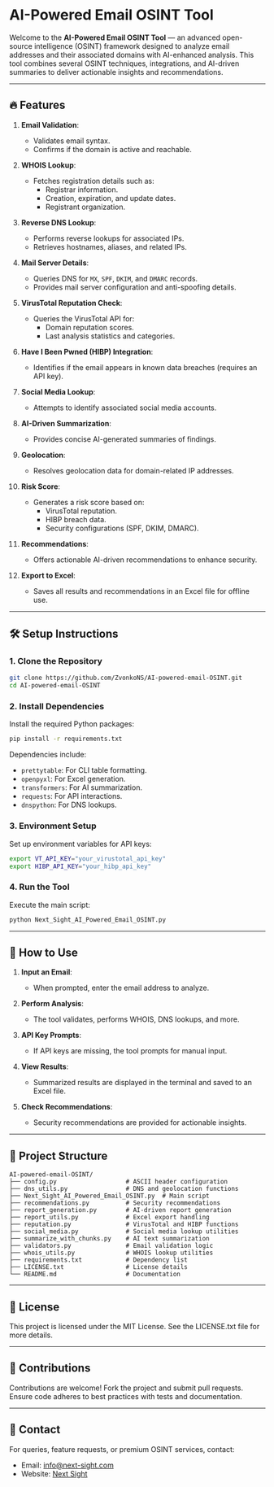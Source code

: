 
# AI-Powered Email OSINT Tool

Welcome to the **AI-Powered Email OSINT Tool** — an advanced open-source intelligence (OSINT) framework designed to analyze email addresses and their associated domains with AI-enhanced analysis. This tool combines several OSINT techniques, integrations, and AI-driven summaries to deliver actionable insights and recommendations.

---

## 🔥 Features

1. **Email Validation**:
   - Validates email syntax.
   - Confirms if the domain is active and reachable.

2. **WHOIS Lookup**:
   - Fetches registration details such as:
     - Registrar information.
     - Creation, expiration, and update dates.
     - Registrant organization.

3. **Reverse DNS Lookup**:
   - Performs reverse lookups for associated IPs.
   - Retrieves hostnames, aliases, and related IPs.

4. **Mail Server Details**:
   - Queries DNS for `MX`, `SPF`, `DKIM`, and `DMARC` records.
   - Provides mail server configuration and anti-spoofing details.

5. **VirusTotal Reputation Check**:
   - Queries the VirusTotal API for:
     - Domain reputation scores.
     - Last analysis statistics and categories.

6. **Have I Been Pwned (HIBP) Integration**:
   - Identifies if the email appears in known data breaches (requires an API key).

7. **Social Media Lookup**:
   - Attempts to identify associated social media accounts.

8. **AI-Driven Summarization**:
   - Provides concise AI-generated summaries of findings.

9. **Geolocation**:
   - Resolves geolocation data for domain-related IP addresses.

10. **Risk Score**:
    - Generates a risk score based on:
      - VirusTotal reputation.
      - HIBP breach data.
      - Security configurations (SPF, DKIM, DMARC).

11. **Recommendations**:
    - Offers actionable AI-driven recommendations to enhance security.

12. **Export to Excel**:
    - Saves all results and recommendations in an Excel file for offline use.

---

## 🛠️ Setup Instructions

### 1. Clone the Repository
```bash
git clone https://github.com/ZvonkoNS/AI-powered-email-OSINT.git
cd AI-powered-email-OSINT
```

### 2. Install Dependencies
Install the required Python packages:
```bash
pip install -r requirements.txt
```
Dependencies include:
- `prettytable`: For CLI table formatting.
- `openpyxl`: For Excel generation.
- `transformers`: For AI summarization.
- `requests`: For API interactions.
- `dnspython`: For DNS lookups.

### 3. Environment Setup
Set up environment variables for API keys:
```bash
export VT_API_KEY="your_virustotal_api_key"
export HIBP_API_KEY="your_hibp_api_key"
```

### 4. Run the Tool
Execute the main script:
```bash
python Next_Sight_AI_Powered_Email_OSINT.py
```

---

## 🧰 How to Use

1. **Input an Email**:
   - When prompted, enter the email address to analyze.

2. **Perform Analysis**:
   - The tool validates, performs WHOIS, DNS lookups, and more.

3. **API Key Prompts**:
   - If API keys are missing, the tool prompts for manual input.

4. **View Results**:
   - Summarized results are displayed in the terminal and saved to an Excel file.

5. **Check Recommendations**:
   - Security recommendations are provided for actionable insights.

---

## 📂 Project Structure

```plaintext
AI-powered-email-OSINT/
├── config.py                   # ASCII header configuration
├── dns_utils.py                # DNS and geolocation functions
├── Next_Sight_AI_Powered_Email_OSINT.py  # Main script
├── recommendations.py          # Security recommendations
├── report_generation.py        # AI-driven report generation
├── report_utils.py             # Excel export handling
├── reputation.py               # VirusTotal and HIBP functions
├── social_media.py             # Social media lookup utilities
├── summarize_with_chunks.py    # AI text summarization
├── validators.py               # Email validation logic
├── whois_utils.py              # WHOIS lookup utilities
├── requirements.txt            # Dependency list
├── LICENSE.txt                 # License details
└── README.md                   # Documentation
```

---

## 🔑 License
This project is licensed under the MIT License. See the LICENSE.txt file for more details.

---

## 🤝 Contributions
Contributions are welcome! Fork the project and submit pull requests. Ensure code adheres to best practices with tests and documentation.

---

## 📧 Contact
For queries, feature requests, or premium OSINT services, contact:
- Email: info@next-sight.com
- Website: [Next Sight](https://next-sight.com)
